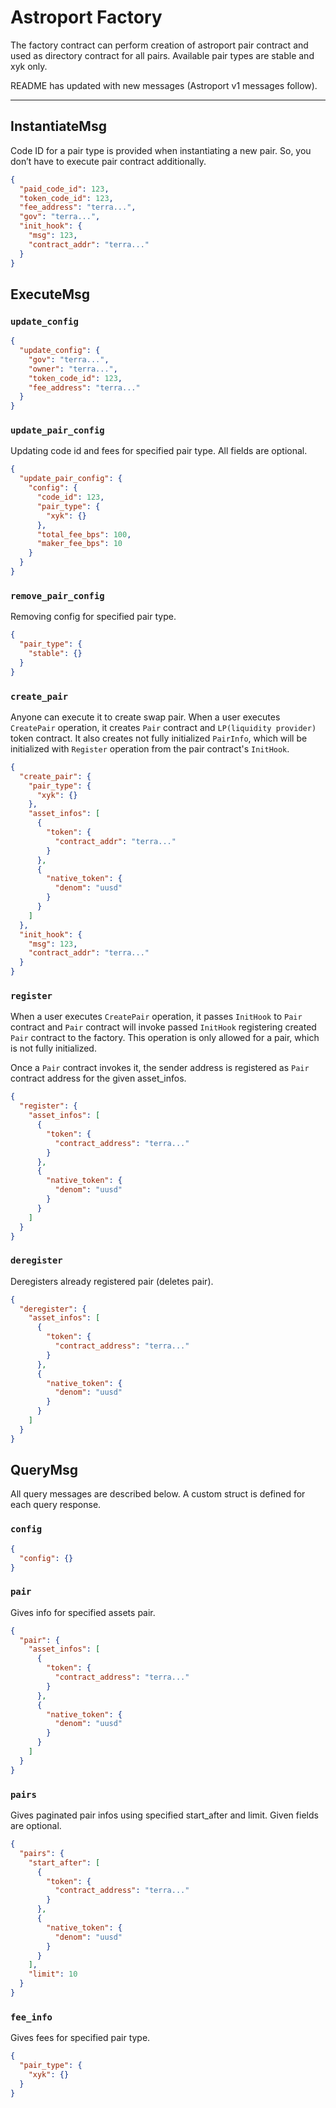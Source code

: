 # Astroport Factory

The factory contract can perform creation of astroport pair contract and used as directory contract for all pairs. Available pair types are stable and xyk only.

README has updated with new messages (Astroport v1 messages follow).

---

## InstantiateMsg

Code ID for a pair type is provided when instantiating a new pair. So, you don’t have to execute pair contract additionally.

```json
{
  "paid_code_id": 123,
  "token_code_id": 123,
  "fee_address": "terra...",
  "gov": "terra...",
  "init_hook": {
    "msg": 123,
    "contract_addr": "terra..."
  }
}
```

## ExecuteMsg

### `update_config`

```json
{
  "update_config": {
    "gov": "terra...",
    "owner": "terra...",
    "token_code_id": 123,
    "fee_address": "terra..."
  }
}
```

### `update_pair_config`

Updating code id and fees for specified pair type. All fields are optional.

```json
{
  "update_pair_config": {
    "config": {
      "code_id": 123,
      "pair_type": {
        "xyk": {}
      },
      "total_fee_bps": 100,
      "maker_fee_bps": 10
    }
  }
}
```

### `remove_pair_config`

Removing config for specified pair type.

```json
{
  "pair_type": {
    "stable": {}
  }
}
```

### `create_pair`

Anyone can execute it to create swap pair. When a user executes `CreatePair` operation, it creates `Pair` contract and `LP(liquidity provider)` token contract. It also creates not fully initialized `PairInfo`, which will be initialized with `Register` operation from the pair contract's `InitHook`.

```json
{
  "create_pair": {
    "pair_type": {
      "xyk": {}
    },
    "asset_infos": [
      {
        "token": {
          "contract_addr": "terra..."
        }
      },
      {
        "native_token": {
          "denom": "uusd"
        }
      }
    ]
  },
  "init_hook": {
    "msg": 123,
    "contract_addr": "terra..."
  }
}
```

### `register`

When a user executes `CreatePair` operation, it passes `InitHook` to `Pair` contract and `Pair` contract will invoke passed `InitHook` registering created `Pair` contract to the factory. This operation is only allowed for a pair, which is not fully initialized.

Once a `Pair` contract invokes it, the sender address is registered as `Pair` contract address for the given asset_infos.

```json
{
  "register": {
    "asset_infos": [
      {
        "token": {
          "contract_address": "terra..."
        }
      },
      {
        "native_token": {
          "denom": "uusd"
        }
      }
    ]
  }
}
```

### `deregister`

Deregisters already registered pair (deletes pair).

```json
{
  "deregister": {
    "asset_infos": [
      {
        "token": {
          "contract_address": "terra..."
        }
      },
      {
        "native_token": {
          "denom": "uusd"
        }
      }
    ]
  }
}
```

## QueryMsg

All query messages are described below. A custom struct is defined for each query response.

### `config`

```json
{
  "config": {}
}
```

### `pair`

Gives info for specified assets pair.

```json
{
  "pair": {
    "asset_infos": [
      {
        "token": {
          "contract_address": "terra..."
        }
      },
      {
        "native_token": {
          "denom": "uusd"
        }
      }
    ]
  }
}
```

### `pairs`

Gives paginated pair infos using specified start_after and limit. Given fields are optional.

```json
{
  "pairs": {
    "start_after": [
      {
        "token": {
          "contract_address": "terra..."
        }
      },
      {
        "native_token": {
          "denom": "uusd"
        }
      }
    ],
    "limit": 10
  }
}
```

### `fee_info`

Gives fees for specified pair type.

```json
{
  "pair_type": {
    "xyk": {}
  }
}
```
